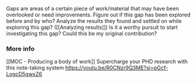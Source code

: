 Gaps are areas of a certain piece of work/material that may have been overlooked or need improvements.
Figure out if this gap has been explored before and by who?
Analyze the results they found and settled on while exploring this gap? ([[Analyzing results]])
Is it a worthy pursuit to start investigating this gap?
Could this be my original contribution?
### More info
[[MOC - Producing a body of work]]
Supercharge your PHD research with this note-taking system 
https://youtu.be/R0CNzr9Q3ME?si=pGcf-LogcD5gwxZ6